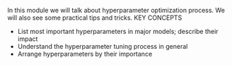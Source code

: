 In this module we will talk about hyperparameter optimization process. We will also see some practical tips and tricks.
KEY CONCEPTS
* List most important hyperparameters in major models; describe their impact
* Understand the hyperparameter tuning process in general
* Arrange hyperparameters by their importance
